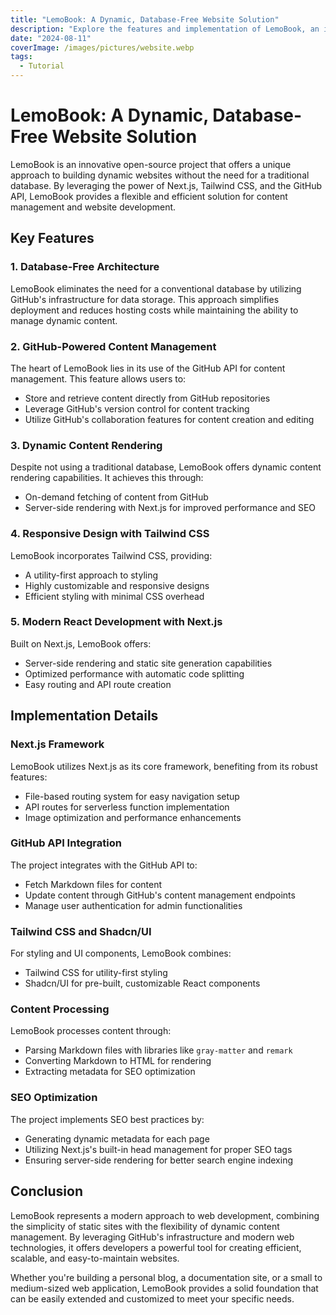 ```yaml
---
title: "LemoBook: A Dynamic, Database-Free Website Solution"
description: "Explore the features and implementation of LemoBook, an innovative open-source project that combines Next.js, Tailwind CSS, and GitHub API for content management."
date: "2024-08-11"
coverImage: /images/pictures/website.webp
tags:
  - Tutorial
---
```


# LemoBook: A Dynamic, Database-Free Website Solution

LemoBook is an innovative open-source project that offers a unique approach to building dynamic websites without the need for a traditional database. By leveraging the power of Next.js, Tailwind CSS, and the GitHub API, LemoBook provides a flexible and efficient solution for content management and website development.

## Key Features

### 1. Database-Free Architecture

LemoBook eliminates the need for a conventional database by utilizing GitHub's infrastructure for data storage. This approach simplifies deployment and reduces hosting costs while maintaining the ability to manage dynamic content.

### 2. GitHub-Powered Content Management

The heart of LemoBook lies in its use of the GitHub API for content management. This feature allows users to:

- Store and retrieve content directly from GitHub repositories
- Leverage GitHub's version control for content tracking
- Utilize GitHub's collaboration features for content creation and editing

### 3. Dynamic Content Rendering

Despite not using a traditional database, LemoBook offers dynamic content rendering capabilities. It achieves this through:

- On-demand fetching of content from GitHub
- Server-side rendering with Next.js for improved performance and SEO

### 4. Responsive Design with Tailwind CSS

LemoBook incorporates Tailwind CSS, providing:

- A utility-first approach to styling
- Highly customizable and responsive designs
- Efficient styling with minimal CSS overhead

### 5. Modern React Development with Next.js

Built on Next.js, LemoBook offers:

- Server-side rendering and static site generation capabilities
- Optimized performance with automatic code splitting
- Easy routing and API route creation

## Implementation Details

### Next.js Framework

LemoBook utilizes Next.js as its core framework, benefiting from its robust features:

- File-based routing system for easy navigation setup
- API routes for serverless function implementation
- Image optimization and performance enhancements

### GitHub API Integration

The project integrates with the GitHub API to:

- Fetch Markdown files for content
- Update content through GitHub's content management endpoints
- Manage user authentication for admin functionalities

### Tailwind CSS and Shadcn/UI

For styling and UI components, LemoBook combines:

- Tailwind CSS for utility-first styling
- Shadcn/UI for pre-built, customizable React components

### Content Processing

LemoBook processes content through:

- Parsing Markdown files with libraries like `gray-matter` and `remark`
- Converting Markdown to HTML for rendering
- Extracting metadata for SEO optimization

### SEO Optimization

The project implements SEO best practices by:

- Generating dynamic metadata for each page
- Utilizing Next.js's built-in head management for proper SEO tags
- Ensuring server-side rendering for better search engine indexing

## Conclusion

LemoBook represents a modern approach to web development, combining the simplicity of static sites with the flexibility of dynamic content management. By leveraging GitHub's infrastructure and modern web technologies, it offers developers a powerful tool for creating efficient, scalable, and easy-to-maintain websites.

Whether you're building a personal blog, a documentation site, or a small to medium-sized web application, LemoBook provides a solid foundation that can be easily extended and customized to meet your specific needs.